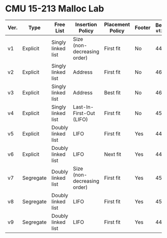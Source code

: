 # CMU 15-213 Malloc Lab

| Ver. | Type | Free List | Insertion<br>Policy | Placement<br>Policy | Footer | Best `util` | Best `thru` |
| -------- | -------- | -------- | --- | --- | --- | --- | --- |
| v1 | Explicit | Singly<br>linked list | Size<br>(non-<br>decreasing<br>order) | First fit | No | 44 | 6 |
| v2 | Explicit | Singly<br>linked list | Address | First fit | No | 46 | 14 |
| v3 | Explicit | Singly<br>linked list | Address | Best fit | No | 46 | 14 |
| v4 | Explicit | Singly<br>linked list | Last-In-<br>First-Out<br>(LIFO) | First fit | No | 45 | 18 |
| v5 | Explicit | Doubly<br>linked list | LIFO | First fit | Yes | 44 | 40 |
| v6 | Explicit | Doubly<br>linked list | LIFO | Next fit | Yes | 44 | 40 |
| v7 | Segregate | Doubly<br>linked list | Size<br>(non-<br>decreasing<br>order) | First fit | Yes | 45 | 24 |
| v8 | Segregate | Doubly<br>linked list | LIFO | First fit | Yes | 45 | 27 |
| v9 | Segregate | Doubly<br>linked list | LIFO | First fit | Yes | 44 | 40 |